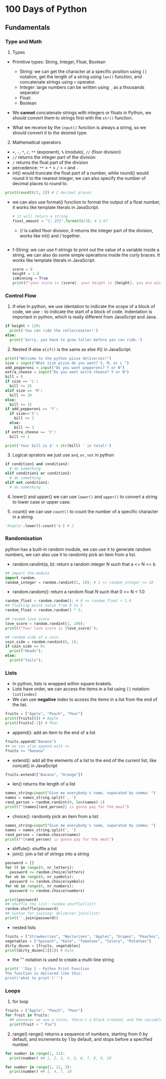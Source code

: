 # 100 Days of Python

## Fundamentals

### Type and Math

1. Types

- Primitive types: String, Integer, Float, Boolean

  - String: we can get the character at a specific position using `[]` notation, get the length of a string using `len()` function, and concatenate strings using `+` operator.
  - Integer: large numbers can be written using `_` as a thousands separator
  - Float:
  - Boolean

- We **cannot** concatenate strings with integers or floats in Python, we should convert them to strings first with the `str()` function.
- What we receive by the `input()` function is always a string, so we should convert it to the desired type.

2. Mathematical operators

- `+`, `-`, `*`, `/`, `**` (exponent), `%` (modulo), `//` (floor division)
- `//` returns the integer part of the division
- `/` returns the float part of the division
- percedence: `**` > `*` > `/` > `+` and `-`
- int() would truncate the float part of a number, while round() would round it to the nearest integer, we can also specify the number of decimal places to round to.

```python
print(round(8/3, 2)) # 2 decimal places
```

- we can also use format() function to format the output of a float number, it works like template literals in JavaScript.

  ```python
  # it will return a string
  final_amount = "{:.2f}".format(8/3); # 2.67
  ```

  - // is called floor division, it returns the integer part of the division, works like int() and / together.

  ```

  ```

- f-String: we can use f-strings to print out the value of a variable inside a string, we can also do some simple operations inside the curly braces. It works like template literals in JavaScript.
  ```python
  score = 0
  height = 1.8
  isWinning = True
  print(f"your score is {score}, your height is {height}, you are winning is {isWinning}")
  ```

### Control Flow

1. if-else
   In python, we use identation to indicate the scope of a block of code, we use `:` to indicate the start of a block of code. Indentation is important in python, which is really different from JavaScript and Java.

```python
if height > 120:
  print('You can ride the rollercoaster!')
else:
  print('Sorry, you have to grow taller before you can ride.')
```

2. Nested if-else
   `elif()` is the same as else if() in JavaScript.

```python
print("Welcome to the python pizza deliveries!")
size = input("What size pizza do you want? S, M, or L ")
add_pepperoni = input("Do you want pepperoni? Y or N")
extra_cheese = input("Do you want extra cheese? Y or N")
bill = 0
if size == 'L':
  bill += 25
elif size == 'M':
  bill += 20
else:
  bill += 15
if add_pepperoni == 'Y':
  if size=='S':
    bill += 2
  else:
    bill += 3
if extra_cheese == 'Y':
  bill += 1

print('Your bill is $' + str(bill) ' in total!')
```

3. Logical oprators
   we just use `and`, `or`, `not` in python

```python
if condition1 and condition2:
  # do something
elif condition1 or condition2:
  # do something
elif not condition1:
  # do something
```

4. lower() and upper()
   we can use `lower()` and `upper()` to convert a string to lower case or upper case.

5. count()
   we can use `count()` to count the number of a specific character in a string.

```python
'Angela'.lower().count('a') # 2
```

### Randomisation

python has a built-in random module, we can use it to generate random numbers, we can also use it to randomly pick an item from a list.

- random.randint(a, b): return a random integer N such that a <= N <= b

```py
## import the module
import random;
random_integer = random.randint(1, 10); # 1 <= random_integer <= 10
```

- random.random(): return a random float N such that 0 <= N < 1.0

```py
random_float = random.random(); # 0 <= random_float < 1.0
## floating point value from 0 to 5
random_float = random.random() * 5;

## random love score
love_score = random.randint(1, 100);
print(f"Your love score is {love_score}");

## random side of a coin
coin_side = random.randint(0, 1);
if coin_side == 0:
  print("Heads");
else:
  print("Tails");

```

### Lists

- In python, lists is wrapped within square brakets.
- Lists have order, we can access the items in a list using `[]` notation: `list[index]`
- We can use **negative** index to access the items in a list from the end of the list.

```py
fruits = ["Apple", "Peach", "Pear"]
print(fruits[0]) # Apple
print(fruits[-1]) # Pear
```

- append(): add an item to the end of a list

```py
fruits.append("Banana")
## we can also append with +=
fruits += "Banana"
```

- extend(): add all the elements of a list to the end of the current list, like concat() in JavaScript

```py
fruits.extend(["Banana", "Orange"])
```

- len() returns the length of a list

```py
names_string=input("Give me everybody's name, separated by comma: ")
names = names_string.split(', ')
rand_person = random.randint(0, len(names)-1)
print(f"{names[rand_person]} is gonna pay for the meal")
```

- choice(): randomly pick an item from a list

```py
names_string=input("Give me everybody's name, separated by comma: ")
names = names_string.split(', ')
rand_person = random.choice(names)
print(f"{rand_person} is gonna pay for the meal")
```

- shffule(): shuffle a list
- join(): join a list of strings into a string

```py
password = []
for lt in range(0, nr_letters):
  password += random.choice(letters)
for sb in range(0, nr_symbols):
  password += random.choice(symbols)
for nb in range(0, nr_numbers):
  password += random.choice(numbers)

print(password)
## shuffle the list: random.shuffle(list)
random.shuffle(password)
## Syntax for joining: delimiter.join(list)
print(''.join(password))
```

- nested lists

```py
fruits = ["Strawberries", "Nectarines", "Apples", "Grapes", "Peaches", "Cherries", "Pears"]
vegetables = ["Spinach", "Kale", "Tomatoes", "Celery", "Potatoes"]
dirty_dozen = [fruits, vegetables]
print(dirty_dozen[1][1]) # Kale
```

- the ''' notation is used to create a multi-line string

```py
print('''Day 1 - Python Print Function
The function is declared like this:
print('what to print')''')
```

### Loops

1. for loop

```py
fruits = ["Apple", "Peach", "Pear"]
for fruit in fruits:
  ## whenever we see a colon, there's a block created, and the variable is scoped to the block
  print(fruit + " Pie")
```

2. range()
   range() returns a sequence of numbers, starting from 0 by default, and increments by 1 by default, and stops before a specified number.

```py
for number in range(1, 11):
  print(number) ## 1, 2, 3, 4, 5, 6, 7, 8, 9, 10

for number in range(1, 11, 3):
  print(number) ## 1, 4, 7, 10

```
